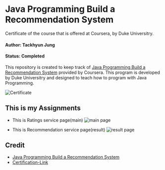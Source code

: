 # Java Programming Build a Recommendation System

Certificate of the course that is offered at Coursera, by Duke Universitry.

#### Author: Tackhyun Jung

#### Status: Completed

This repository is created to keep track of [Java Programming Build a Recommendation System](https://www.coursera.org/learn/java-programming-recommender) provided by Coursera.
This program is developed by Duke Universitry and designed to teach how to program with Java Programming.

![Certificate](https://user-images.githubusercontent.com/41291493/110229604-1582c380-7f4e-11eb-82ba-eb30faf074e4.png)

## This is my Assignments
* This is Ratings service page(main)
![main page](https://user-images.githubusercontent.com/41291493/110205853-c7be7a80-7ebd-11eb-99ec-7111fb2b7a3b.png)

* This is Recommendation service page(result)
![result page](https://user-images.githubusercontent.com/41291493/110205855-c8efa780-7ebd-11eb-95f2-836397a56f18.png)

## Credit
* [Java Programming Build a Recommendation System](https://www.coursera.org/learn/java-programming-recommender)
* [Certification-Link](https://www.coursera.org/account/accomplishments/verify/3MLXG9J7L65W)
